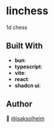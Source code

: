 # linchess

1d chess

## Built With

- **bun**:
- **typescript**:
- **vite**:
- **react**:
- **shadcn ui**:

## Author

👤 [@isaksolheim](https://github.com/isaksolheim)
